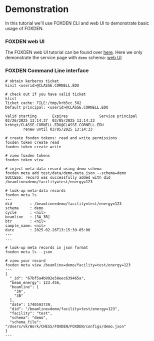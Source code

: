 # Demonstration
In this tutorial we'll use FOXDEN CLI and web UI to demonstrate basic usage of
FOXDEN.

### FOXDEN web UI
The FOXDEN web UI tutorial can be found over [here](web.md). Here we only
demonstrate the service page with `demo` schema:
[web UI](images/web-ui-demo.md)


### FOXDEN Command Line interface
```
# obtain kerberos ticket
kinit <userid>@CLASSE.CORNELL.EDU

# check out if you have valid ticket
klist
Ticket cache: FILE:/tmp/krb5cc_502
Default principal: <userid>@CLASSE.CORNELL.EDU

Valid starting       Expires              Service principal
02/26/2025 13:14:37  03/05/2025 13:14:33  krbtgt/CLASSE.CORNELL.EDU@CLASSE.CORNELL.EDU
        renew until 03/05/2025 13:14:33

# create foxden tokens: read and write permissions
foxden token create read
foxden token create write

# view foxden tokens
foxden token view

# inject meta data record using demo schema
foxden meta add test/data/demo-meta.json --schema=demo
SUCCESS: record was successfully added with did
/beamline=demo/facility=test/energy=123

# look-up meta-data records
foxden meta ls
---
did        : /beamline=demo/facility=test/energy=123
schema     : demo
cycle      : <nil>
beamline   : [3A 3B]
btr        : <nil>
sample_name: <nil>
date       : 2025-02-26T13:15:39-05:00
---
...

# look-up meta records in json format
foxden meta ls --json

# view your record
foxden meta view /beamline=demo/facility=test/energy=123
---
{
  "_id": "67bf5a4b992e58eec639465a",
  "beam_energy": 123.456,
  "beamline": [
    "3A",
    "3B"
  ],
  "date": 1740593739,
  "did": "/beamline=demo/facility=test/energy=123",
  "facility": "test",
  "schema": "demo",
  "schema_file": "/Users/vk/Work/CHESS/FOXDEN/FOXDEN/configs/demo.json"
}
---

```
